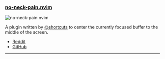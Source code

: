 <h3 id="new-no-neck-pain.nvim">
    <a href="#new-no-neck-pain.nvim">
        <span class="icon-text">
            <span class="icon">
                <i class="fa-solid fa-book"></i>
            </span>
            <span>no-neck-pain.nvim</span>
        </span>
    </a>
</h3>

![no-neck-pain.nvim](https://camo.githubusercontent.com/3e758fb3189802efce0dd114882e8bdef28a14167b2ed864f5c69dcddb7afd0b/68747470733a2f2f692e696d6775722e636f6d2f674f53764164682e676966)

A plugin written by [@shortcuts](htttps://github.com/shortcuts) to center the currently focused buffer to the middle of
the screen.

- [Reddit](https://www.reddit.com/r/neovim/comments/zggczl/noneckpainnvim_dead_simple_plugin_to_center_the/)
- [GitHub](https://github.com/shortcuts/no-neck-pain.nvim)

---
